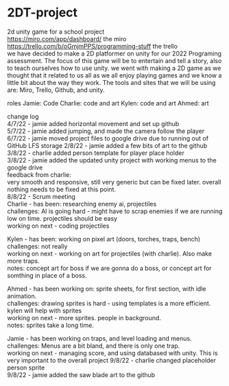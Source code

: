 # 2DT-project  
2d unity game for a school project  
https://miro.com/app/dashboard/ the miro  
https://trello.com/b/oGmjmPPS/programming-stuff the trello  
we have decided to make a 2D platformer on unity for our 2022 Programing assessment. The focus of this game will be to entertain and tell a story, also to teach ourselves how to use unity. we went with making a 2D game as we thought that it related to us all as we all enjoy playing games and we know a little bit about the way they work. The tools and sites that we will be using are: Miro, Trello, Github, and unity. 



roles
Jamie: Code
Charlie: code and art
Kylen: code and art
Ahmed: art


change log  
4/7/22 - jamie added horizontal movement and set up github  
5/7/22 - jamie added jumping, and made the camera follow the player  
6/7/22 - jamie moved project files to google drive due to running out of GitHub LFS storage
2/8/22 - jamie added a few bits of art to the github  
3/8/22 - charlie added person template for player place holder  
3/8/22 - jamie added the updated unity project with working menus to the google drive  
feedback from charlie:  
very smooth and responsive, still very generic but can be fixed later. overall nothing needs to be fixed at this point.  
8/8/22 - Scrum meeting  
Charlie - has been: researching enemy ai, projectiles  
challenges: AI is going hard - might have to scrap enemies if we are running low on time. projectiles should be easy  
working on next - coding projectiles  

Kylen - has been: working on pixel art (doors, torches, traps, bench)  
challenges: not really  
working on next - working on art for projectiles (with charlie). Also make more traps.  
notes: concept art for boss if we are gonna do a boss, or concept art for somthing in place of a boss.  

Ahmed - has been working on: sprite sheets, for first section, with idle animation.  
challenges: drawing sprites is hard - using templates is a more efficient. kylen will help with sprites  
working on next - more sprites. people in background.  
notes: sprites take a long time.  

Jamie - has been working on traps, and level loading and menus.  
challenges: Menus are a bit bland, and there is only one trap.  
working on next - managing score, and using databased with unity. This is very important to the overall project
9/8/22 - charlie changed placeholder person sprite  
9/8/22 - jamie added the saw blade art to the github